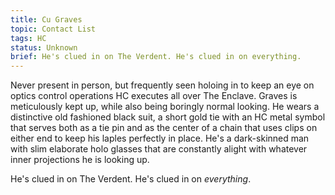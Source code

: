 ```yaml
---
title: Cu Graves
topic: Contact List
tags: HC
status: Unknown
brief: He's clued in on The Verdent. He's clued in on everything. 
---
```


Never present in person, but frequently seen holoing in to keep an eye on optics control operations HC executes all over The Enclave. Graves is meticulously kept up, while also being boringly normal looking. He wears a distinctive old fashioned black suit, a short gold tie with an HC metal symbol that serves both as a tie pin and as the center of a chain that uses clips on either end to keep his laples perfectly in place. He's a dark-skinned man with slim elaborate holo glasses that are constantly alight with whatever inner projections he is looking up.

He's clued in on The Verdent. He's clued in on _everything_.